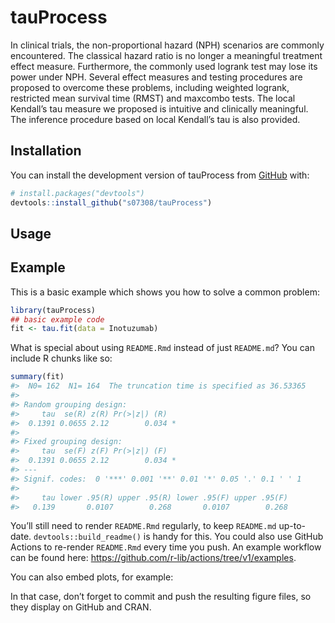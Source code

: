 
<!-- README.md is generated from README.Rmd. Please edit that file -->

# tauProcess

<!-- badges: start -->
<!-- badges: end -->

In clinical trials, the non-proportional hazard (NPH) scenarios are
commonly encountered. The classical hazard ratio is no longer a
meaningful treatment effect measure. Furthermore, the commonly used
logrank test may lose its power under NPH. Several effect measures and
testing procedures are proposed to overcome these problems, including
weighted logrank, restricted mean survival time (RMST) and maxcombo
tests. The local Kendall’s tau measure we proposed is intuitive and
clinically meaningful. The inference procedure based on local Kendall’s
tau is also provided.

## Installation

You can install the development version of tauProcess from
[GitHub](https://github.com/) with:

``` r
# install.packages("devtools")
devtools::install_github("s07308/tauProcess")
```

## Usage

## Example

This is a basic example which shows you how to solve a common problem:

``` r
library(tauProcess)
## basic example code
fit <- tau.fit(data = Inotuzumab)
```

What is special about using `README.Rmd` instead of just `README.md`?
You can include R chunks like so:

``` r
summary(fit)
#>  N0= 162  N1= 164  The truncation time is specified as 36.53365 
#> 
#> Random grouping design:
#>     tau  se(R) z(R) Pr(>|z|) (R)  
#>  0.1391 0.0655 2.12        0.034 *
#> 
#> Fixed grouping design:
#>     tau  se(F) z(F) Pr(>|z|) (F)  
#>  0.1391 0.0655 2.12        0.034 *
#> ---
#> Signif. codes:  0 '***' 0.001 '**' 0.01 '*' 0.05 '.' 0.1 ' ' 1
#> 
#>     tau lower .95(R) upper .95(R) lower .95(F) upper .95(F)
#>   0.139       0.0107        0.268       0.0107        0.268
```

You’ll still need to render `README.Rmd` regularly, to keep `README.md`
up-to-date. `devtools::build_readme()` is handy for this. You could also
use GitHub Actions to re-render `README.Rmd` every time you push. An
example workflow can be found here:
<https://github.com/r-lib/actions/tree/v1/examples>.

You can also embed plots, for example:

In that case, don’t forget to commit and push the resulting figure
files, so they display on GitHub and CRAN.
